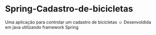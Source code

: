 # Spring-Cadastro-de-bicicletas
Uma aplicação para controlar um cadastro de bicicletas :relaxed:
Desenvoldida em java utilizando framework Spring
